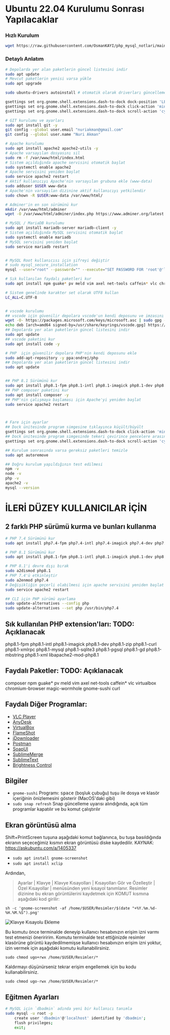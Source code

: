 # Ubuntu 22.04 Kurulumu Sonrası Yapılacaklar

### Hızlı Kurulum

```bash
wget https://raw.githubusercontent.com/OsmanKAYI/php_mysql_notlari/main/ubuntu.22.04.kurulumu.sh -O - | sh
```

### Detaylı Anlatım

```bash
# Depolarda yer alan paketlerin güncel listesini indir
sudo apt update
# Mevcut paketlerin yenisi varsa yükle
sudo apt upgrade

sudo ubuntu-drivers autoinstall # otomatik olarak driverları güncellemek için

gsettings set org.gnome.shell.extensions.dash-to-dock dock-position 'LEFT'
gsettings set org.gnome.shell.extensions.dash-to-dock click-action 'minimize'
gsettings set org.gnome.shell.extensions.dash-to-dock scroll-action 'cycle-windows'

# GIT kurulumu ve ayarları
sudo apt install git -y
git config --global user.email "nuriakman@gmail.com"
git config --global user.name "Nuri Akman"

# Apache kurulumu
sudo apt install apache2 apache2-utils -y
# Apache varsayılan dosyasını sil
sudo rm -f /var/www/html/index.html
# Sistem açıldığında apache servisini otomatik başlat
sudo systemctl enable apache2
# Apache servisini yeniden başlat
sudo service apache2 restart
# Aktif kullanıcıyı Apache'nin varsayılan grubuna ekle (www-data)
sudo adduser $USER www-data
# Apache'nin varsayılan dizinine aktif kullanıcıyı yetkilendir
sudo chown -R $USER:www-data /var/www/html/

# Adminer'in en son sürümünü kur
mkdir /var/www/html/adminer
wget -O /var/www/html/adminer/index.php https://www.adminer.org/latest.php

# MySQL / MariaDB kurulumu
sudo apt install mariadb-server mariadb-client -y
# Sistem açıldığında MySQL servisini otomatik başlat
sudo systemctl enable mariadb
# MySQL servisini yeniden başlat
sudo service mariadb restart


# MySQL Root kullanıcısı için şifreyi değiştir
# sudo mysql_secure_installation
mysql --user="root" --password="" --execute="SET PASSWORD FOR 'root'@'localhost' = PASSWORD('root');"

# Sık kullanılan faydalı paketleri kur
sudo apt install npm guake* pv meld vim axel net-tools caffein* vlc chromium-browser magic-wormhole gnome-sushi curl gnome-shell-extension-manager software-properties-common apt-transport-https wget -y

# Sistem genelinde karakter set olarak UTF8 kullan
LC_ALL=C.UTF-8


# vscode kurulumu
## vscode için güvenilir depolara vscode'un kendi deposunu ve imzasını ekle
wget -O- https://packages.microsoft.com/keys/microsoft.asc | sudo gpg --dearmor | sudo tee /usr/share/keyrings/vscode.gpg
echo deb [arch=amd64 signed-by=/usr/share/keyrings/vscode.gpg] https://packages.microsoft.com/repos/vscode stable main | sudo tee /etc/apt/sources.list.d/vscode.list
## Depolarda yer alan paketlerin güncel listesini indir
sudo apt update
## vscode paketini kur
sudo apt install code -y

# PHP  için güvenilir depolara PHP'nin kendi deposunu ekle
sudo add-apt-repository -y ppa:ondrej/php
## Depolarda yer alan paketlerin güncel listesini indir
sudo apt update


## PHP 8.1 Sürümünü kur
sudo apt install php8.1-fpm php8.1-intl php8.1-imagick php8.1-dev php8.1-zip php8.1-curl php8.1-xmlrpc php8.1-sqlite3 php8.1-gd php8.1-mysql php8.1-mbstring php8.1-xml php8.1-pgsql libapache2-mod-php8.1 -y
## PHP composer paketini kur
sudo apt install composer -y
## PHP'nin çalışmaya başlaması için Apache'yi yeniden başlat
sudo service apache2 restart



# Fare için ayarlar
## Dock ünitesinde program simgesine tıklayınca küçült/büyült
gsettings set org.gnome.shell.extensions.dash-to-dock click-action 'minimize'
## Dock ünitesinde program simgesinde tekeri çevirince pencelere arasında gezin
gsettings set org.gnome.shell.extensions.dash-to-dock scroll-action 'cycle-windows'

## Kurulum sonrasında varsa gereksiz paketleri temizle
sudo apt autoremove

## Doğru kurulum yapıldığının test edilmesi
npm -v
node -v
php -v
apache2 -v
mysql --version
```

# İLERİ DÜZEY KULLANICILAR İÇİN

## 2 farklı PHP sürümü kurma ve bunları kullanma

```bash
# PHP 7.4 Sürümünü kur
sudo apt install php7.4-fpm php7.4-intl php7.4-imagick php7.4-dev php7.4-zip php7.4-curl php7.4-xmlrpc php7.4-sqlite3 php7.4-gd php7.4-mysql php7.4-mbstring php7.4-pgsql php7.4-xml libapache2-mod-php7.4 -y

# PHP 8.1 Sürümünü kur
sudo apt install php8.1-fpm php8.1-intl php8.1-imagick php8.1-dev php8.1-zip php8.1-curl php8.1-xmlrpc php8.1-sqlite3 php8.1-gd php8.1-mysql php8.1-mbstring php8.1-pgsql php8.1-xml libapache2-mod-php8.1 -y

# PHP 8.1'i devre dışı bırak
sudo a2dismod php8.1
# PHP 7.4'ü etkinleştir
sudo a2enmod php7.4
# Değişikliğin geçerli olabilmesi için apache servisini yeniden başlat
sudo service apache2 restart

## CLI için PHP sürümü ayarlama
sudo update-alternatives --config php
sudo update-alternatives --set php /usr/bin/php7.4

```

## Sık kullanılan PHP extension'ları: TODO: Açıklanacak

php8.1-fpm
php8.1-intl
php8.1-imagick
php8.1-dev
php8.1-zip
php8.1-curl
php8.1-xmlrpc
php8.1-mysql
php8.1-sqlite3
php8.1-pgsql
php8.1-gd
php8.1-mbstring
php8.1-xml
libapache2-mod-php8.1

## Faydalı Paketler: TODO: Açıklanacak

composer
npm
guake*
pv
meld
vim
axel
net-tools
caffein*
vlc
virtualbox
chromium-browser
magic-wormhole
gnome-sushi
curl

## Faydalı Diğer Programlar:

- [VLC Player](https://www.videolan.org/vlc/index.tr.html)
- [AnyDesk](https://anydesk.com/)
- [VirtualBox](https://www.virtualbox.org/)
- [FlameShot](https://flameshot.org/)
- [jDownloader](https://jdownloader.org/)
- [Postman](https://www.postman.com/)
- [SoapUI](https://www.soapui.org/downloads/soapui/)
- [SublimeMerge](https://www.sublimemerge.com/)
- [SublimeText](https://www.sublimetext.com/)
- [Brightness Control](https://linuxhint.com/control-screen-brightness-ubuntu/)

## Bilgiler

- `gnome-sushi` Programı: <kbd>space</kbd> (boşluk çubuğu) tuşu ile dosya ve klasör içeriğinin önizlemesini gösterir (MacOS'daki gibi)
- `sudo snap refresh` Snap güncelleme uyarısı alındığında, açık tüm programlar kapatılır ve bu komut çalıştırılır

## Ekran görüntüsü alma

Shift+PrintScreen tuşuna aşağıdaki komut bağlanınca, bu tuşa basıldığında ekranın seçeceğimiz kısmın ekran görüntüsü diske kaydedilir. KAYNAK: https://askubuntu.com/a/1405337

- `sudo apt install gnome-screenshot`
- `sudo apt install xclip`

Ardından,

> Ayarlar | Klavye | Klavye Kısayolları | Kısayolları Gör ve Özelleştir | Özel Kısayollar |
> menüsünden yeni kısayol tanımlanır. Resimler dizinine bu ekran görüntülerini kaydetmek için KOMUT kısmına aşağıdaki kod girilir:

`sh -c 'gnome-screenshot -af /home/$USER/Resimler/$(date "+%Y.%m.%d-%H.%M.%S").png'`

![Klavye Kısayolu Ekleme](https://github.com/HayatOkulum/Archive/blob/main/Images/2023.02.08-00.08.24.png)

Bu komutu önce terminalde deneyip kullanıcı hesabınızın erişim izni varmı test etmenizi öneriririm. Komutu terminalde test ettiğinizde resimler klasörüne görüntü kaydedilmemişse kullanıcı hesabınızın erişim izni yoktur, izin vermek için aşağıdaki komutu kullanabilirsiniz.

`sudo chmod ugo+rwx /home/$USER/Resimler/*`

Kaldırmayı düşünürseniz tekrar erişim engellemek için bu kodu kullanabilirsiniz.

`sudo chmod ugo-rwx /home/$USER/Resimler/*`

## Eğitmen Ayarları

```bash
# MySQL için `dbadmin` adında yeni bir kullanıcı tanımla
sudo mysql -u root -p
    create user 'dbadmin'@'localhost' identified by 'dbadmin';
    flush privileges;
    exit;

```
